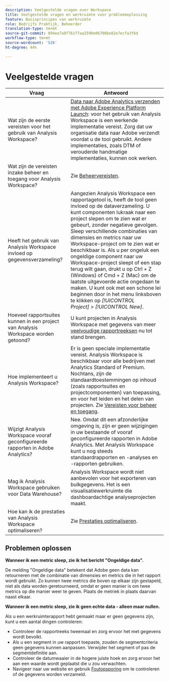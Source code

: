 ```yaml
---
description: Veelgestelde vragen over Workspace
title: Veelgestelde vragen en werkruimte voor probleemoplossing
feature: Basisprincipes van werkruimte
role: Bedrijfs Praktijk, Beheerder
translation-type: tm+mt
source-git-commit: 894ee7a8f761f7aa2590e06708be82e7ecfa3f6d
workflow-type: tm+mt
source-wordcount: '526'
ht-degree: 44%

---
```



# Veelgestelde vragen

| Vraag | Antwoord |
|--- |--- |
| Wat zijn de eerste vereisten voor het gebruik van Analysis Workspace? | [Data naar Adobe Analytics verzenden met Adobe Experience Platform Launch](/help/implement/launch/validate-publish-prod.md): voor het gebruik van Analysis Workspace is een werkende implementatie vereist. Zorg dat uw organisatie data naar Adobe verzendt voordat u de tool gebruikt. Andere implementaties, zoals DTM of verouderde handmatige implementaties, kunnen ook werken. |
| Wat zijn de vereisten inzake beheer en toegang voor Analysis Workspace? | Zie [Beheervereisten](/help/analyze/analysis-workspace/workspace-faq/frequently-asked-questions-analysis-workspace.md). |
| Heeft het gebruik van Analysis Workspace invloed op gegevensverzameling? | Aangezien Analysis Workspace een rapportagetool is, heeft de tool geen invloed op de dataverzameling. U kunt componenten lukraak naar een project slepen om te zien wat er gebeurt, zonder negatieve gevolgen. Sleep verschillende combinaties van dimensies en metrics naar uw Workspace-project om te zien wat er beschikbaar is. Als u per ongeluk een ongeldige component naar uw Workspace-project sleept of een stap terug wilt gaan, drukt u op Ctrl + Z (Windows) of Cmd + Z (Mac) om de laatste uitgevoerde actie ongedaan te maken. U kunt ook met een schone lei beginnen door in het menu linksboven te klikken op *[!UICONTROL Project] > [!UICONTROL New]*. |
| Hoeveel rapportsuites kunnen in een project van Analysis Workspace worden getoond? | U kunt projecten in Analysis Workspace met gegevens van meer [veelvoudige rapportreeksen](https://docs.adobe.com/content/help/nl-NL/analytics/analyze/analysis-workspace/build-workspace-project/multiple-report-suites.html) nu tot stand brengen. |
| Hoe implementeert u Analysis Workspace? | Er is geen speciale implementatie vereist. Analysis Workspace is beschikbaar voor alle bedrijven met Analytics Standard of Premium. Nochtans, zijn de standaardtoestemmingen op inhoud (zoals rapportsuites en projectcomponenten) van toepassing, en voor het leiden en het delen van projecten. Zie [Vereisten voor beheer en toegang](/help/analyze/analysis-workspace/workspace-faq/frequently-asked-questions-analysis-workspace.md). |
| Wijzigt Analysis Workspace vooraf geconfigureerde rapporten in Adobe Analytics? | Nee. Omdat dit een afzonderlijke omgeving is, zijn er geen wijzigingen in uw bestaande of vooraf geconfigureerde rapporten in Adobe Analytics. Met Analysis Workspace kunt u nog steeds standaardrapporten en -analyses en -rapporten gebruiken. |
| Mag ik Analysis Workspace gebruiken voor Data Warehouse? | Analysis Workspace wordt niet aanbevolen voor het exporteren van bulkgegevens. Het is een visualisatiewerkruimte die dashboardachtige analyseprojecten maakt. |
| Hoe kan ik de prestaties van Analysis Workspace optimaliseren? | Zie [Prestaties optimaliseren](/help/analyze/analysis-workspace/workspace-faq/optimizing-performance.md). |

## Problemen oplossen

**Wanneer ik een metric sleep, zie ik het bericht &quot;Ongeldige data&quot;.**

De melding &quot;Ongeldige data&quot; betekent dat Adobe geen data kan retourneren met de combinatie van dimensies en metrics die in het rapport wordt gebruikt. Zo kunnen twee metrics die boven op elkaar zijn gestapeld, niet als data worden geretourneerd, omdat er geen manier is om twee metrics op die manier weer te geven. Plaats de metriek in plaats daarvan naast elkaar.

**Wanneer ik een metric sleep, zie ik geen echte data - alleen maar nullen.**

Als u een werkruimterapport hebt gemaakt maar er geen gegevens zijn, kunt u een aantal dingen controleren:

* Controleer de rapportreeks tweemaal en zorg ervoor het met gegevens wordt bevolkt.
* Als u een segment in uw rapport toepaste, zouden de segmentcriteria geen gegevens kunnen aanpassen. Verwijder het segment of pas de segmentdefinitie aan.
* Controleer de datumwaaier in de hogere juiste hoek en zorg ervoor het aan een waarde wordt geplaatst die u zou verwachten.
* Navigeer naar uw website en gebruik [Foutopsporing](https://docs.adobe.com/content/help/en/debugger/using/experience-cloud-debugger.html) om te controleren of de gegevens worden verzameld.